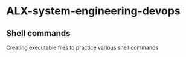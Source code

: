 # ALX-system-engineering-devops
## Shell commands

Creating executable files to practice various shell commands
